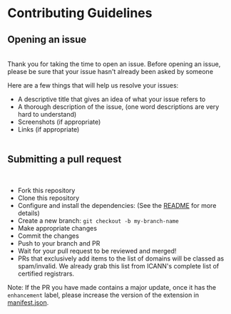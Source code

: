 # Contributing Guidelines

## Opening an issue

<br>
Thank you for taking the time to open an issue.
Before opening an issue, please be sure that your issue hasn't already been asked by someone

Here are a few things that will help us resolve your issues:

- A descriptive title that gives an idea of what your issue refers to
- A thorough description of the issue, (one word descriptions are very hard to understand)
- Screenshots (if appropriate)
- Links (if appropriate)
  <br><br>

## Submitting a pull request

<br>

- Fork this repository
- Clone this repository
- Configure and install the dependencies: (See the [README](README.md) for more details)
- Create a new branch: `git checkout -b my-branch-name`
- Make appropriate changes
- Commit the changes
- Push to your branch and PR
- Wait for your pull request to be reviewed and merged!
- PRs that exclusively add items to the list of domains will be classed as spam/invalid. We already grab this list from ICANN's complete list of certified registrars.  

Note:
If the PR you have made contains a major update, once it has the `enhancement` label, please increase the version of the extension in [manifest.json](https://github.com/immattdavison/NoMoreDomains/blob/master/manifest.json#L4).
